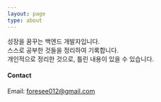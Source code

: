 ```yaml
---
layout: page
type: about
---
```


<div text-align="center">

성장을 꿈꾸는 백엔드 개발자입니다.  
스스로 공부한 것들을 정리하여 기록합니다.  
개인적으로 정리한 것으로, 틀린 내용이 있을 수 있습니다.

#### Contact  
Email: foresee012@gmail.com

</div>



